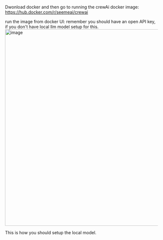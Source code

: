 Dwonload docker and then go to running the crewAi docker image: https://hub.docker.com/r/seemeai/crewai

run the image from docker UI: remember you should have an open API key, if you don't have local llm model setup for this.
<img width="616" height="647" alt="image" src="https://github.com/user-attachments/assets/bce829c1-a1b9-4c99-9fc0-a20460848765" />


This is how you should setup the local model.
